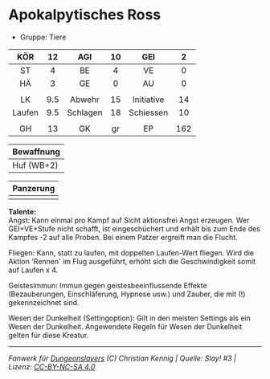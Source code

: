 # Apokalpytisches Ross  
- Gruppe: Tiere  

| KÖR | 12 | AGI | 10 | GEI | 2 |
| :-: | :-: | :-: | :-: | :-: | :-: |
| ST | 4 | BE | 4 | VE | 0 |
| HÄ | 3 | GE | 0 | AU | 0 |
|  |
| LK | 9.5 | Abwehr | 15 | Initiative | 14 |
| Laufen | 9.5 | Schlagen | 18 | Schiessen | 10 |
|  |
| GH | 13 | GK | gr | EP | 162 |

| Bewaffnung |
| --- |
| Huf (WB+2) |


| Panzerung |
| --- |
|  |


**Talente:**  
Angst: Kann einmal pro Kampf auf Sicht aktionsfrei Angst erzeugen. Wer GEI+VE+Stufe nicht schafft, ist eingeschüchert und erhält bis zum Ende des Kampfes -2 auf alle Proben. Bei einem Patzer ergreift man die Flucht.

Fliegen: Kann, statt zu laufen, mit doppelten Laufen-Wert fliegen. Wird die Aktion 'Rennen' im Flug ausgeführt, erhöht sich die Geschwindigkeit somit auf Laufen x 4.

Geistesimmun: Immun gegen geistesbeeinflussende Effekte (Bezauberungen, Einschläferung, Hypnose usw.) und Zauber, die mit (!) gekennzeichnet sind.

Wesen der Dunkelheit (Settingoption): Gilt in den meisten Settings als ein Wesen der Dunkelheit. Angewendete Regeln für Wesen der Dunkelheit gelten für diese Kreatur.





___
*Fanwerk für [Dungeonslayers](https://www.dungeonslayers.net/) (C) Christian Kennig | Quelle: Slay! #3 | Lizenz: [CC-BY-NC-SA 4.0](https://creativecommons.org/licenses/by-nc-sa/4.0/deed.de)*